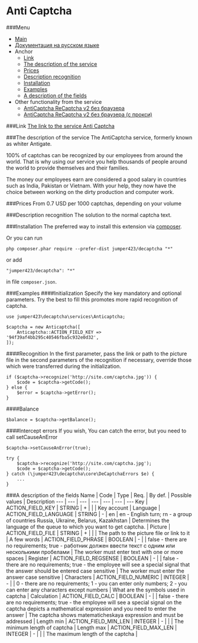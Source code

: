 Anti Captcha
==============
###Menu
+ [Main](../docs/README-en.md)
+ [Документация на русском языке](../docs/Anticaptcha-ru.md)
+ Anchor
  + [Link](#Link)
  + [The description of the service](#The-description-of-the-service)
  + [Prices](#Prices)
  + [Description recognition](#Description-recognition)
  + [Installation](#Installation)
  + [Examples](#Examples)
  + [A description of the fields](#A-description-of-the-fields)
+ Other functionality from the service
  + [AntiCaptcha ReCaptcha v2 без браузера](../docs/AnticaptchaReCaptchaProxeless-en.md)
  + [AntiCaptcha ReCaptcha v2 без браузера (с прокси)](../docs/AnticaptchaReCaptcha-en.md)


###Link
[The link to the service Anti Captcha](https://anti-captcha.com/)

###The description of the service
The AntiCaptcha service, formerly known as whiter Antigate. 
            
100% of captchas can be recognized by our employees from around the world. That is why using our service you help thousands of people around the world to provide themselves and their families. 

The money our employees earn are considered a good salary in countries such as India, Pakistan or Vietnam. With your help, they now have the choice between working on the dirty production and computer work.

###Prices
From 0.7 USD per 1000 captchas, depending on your volume

###Description recognition
The solution to the normal captcha text.

###Installation
The preferred way to install this extension via [composer](http://getcomposer.org/download/).

Or you can run
```
php composer.phar require --prefer-dist jumper423/decaptcha "*"
```
or add
```
"jumper423/decaptcha": "*"
```
in file `composer.json`.


###Examples
####Initialization
Specify the key mandatory and optional parameters. Try the best to fill this promotes more rapid recognition of captcha.
```
use jumper423\decaptcha\services\Anticaptcha;

$captcha = new Anticaptcha([
    Anticaptcha::ACTION_FIELD_KEY => '94f39af4bb295c40546fba5c932e0d32',
]);
```
####Recognition
In the first parameter, pass the link or path to the picture file in the second parameters of the recognition if necessary, override those which were transferred during the initialization.
```
if ($captcha->recognize('http://site.com/captcha.jpg')) {
    $code = $captcha->getCode();
} else {
    $error = $captcha->getError();
}
```
####Balance
```
$balance = $captcha->getBalance();
```
####Intercept errors
If you wish, You can catch the error, but you need to call setCauseAnError
```
$captcha->setCauseAnError(true);

try {
    $captcha->recognize('http://site.com/captcha.jpg');
    $code = $captcha->getCode();
} catch (\jumper423\decaptcha\core\DeCaptchaErrors $e) {
    ...
}
```


###A description of the fields
 Name | Code | Type | Req. | By def. | Possible values | Description 
 --- | --- | --- | --- | --- | --- | --- 
 Key | ACTION_FIELD_KEY | STRING | + |  |  | Key account |
 Language | ACTION_FIELD_LANGUAGE | STRING | - | en | en - English turn; rn - a group of countries Russia, Ukraine, Belarus, Kazakhstan | Determines the language of the queue to which you want to get captcha. |
 Picture | ACTION_FIELD_FILE | STRING | + |  |  | The path to the picture file or link to it |
 A few words | ACTION_FIELD_PHRASE | BOOLEAN | - |  | false - there are no requirements; true - работник должен ввести текст с одним или несколькими пробелами | The worker must enter text with one or more spaces |
 Register | ACTION_FIELD_REGSENSE | BOOLEAN | - |  | false - there are no requirements; true - the employee will see a special signal that the answer should be entered case sensitive | The worker must enter the answer case sensitive |
 Characters | ACTION_FIELD_NUMERIC | INTEGER | - |  | 0 - there are no requirements; 1 - you can enter only numbers; 2 - you can enter any characters except numbers | What are the symbols used in captcha |
 Calculation | ACTION_FIELD_CALC | BOOLEAN | - |  | false - there are no requirements; true - the employee will see a special signal on the captcha depicts a mathematical expression and you need to enter the answer | The captcha shows matematicheskaya expression and must be addressed |
 Length min | ACTION_FIELD_MIN_LEN | INTEGER | - |  |  | The minimum length of captcha |
 Length max | ACTION_FIELD_MAX_LEN | INTEGER | - |  |  | The maximum length of the captcha |

